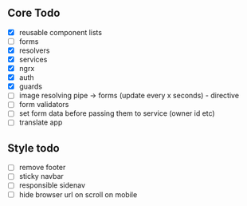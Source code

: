 ## Core Todo

- [x] reusable component lists
- [ ] forms
- [x] resolvers
- [x] services
- [x] ngrx
- [x] auth
- [x] guards
- [ ] image resolving pipe -> forms (update every x seconds) - directive
- [ ] form validators
- [ ] set form data before passing them to service (owner id etc)
- [ ] translate app

## Style todo

- [ ] remove footer
- [ ] sticky navbar
- [ ] responsible sidenav
- [ ] hide browser url on scroll on mobile
